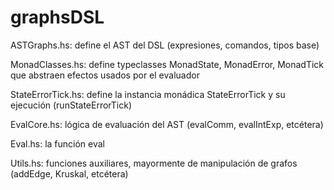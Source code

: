 # graphsDSL

ASTGraphs.hs: define el AST del DSL (expresiones, comandos, tipos base)

MonadClasses.hs: define typeclasses MonadState, MonadError, MonadTick que abstraen efectos usados por el evaluador

StateErrorTick.hs: define la instancia monádica StateErrorTick y su ejecución (runStateErrorTick)

EvalCore.hs: lógica de evaluación del AST (evalComm, evalIntExp, etcétera)

Eval.hs: la función eval

Utils.hs: funciones auxiliares, mayormente de manipulación de grafos (addEdge, Kruskal, etcétera)